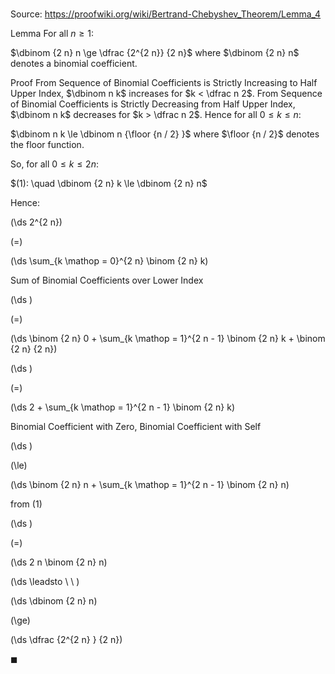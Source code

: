 # 

Source: https://proofwiki.org/wiki/Bertrand-Chebyshev_Theorem/Lemma_4

Lemma
For all $n \ge 1$:

$\dbinom {2 n} n \ge \dfrac {2^{2 n}} {2 n}$
where $\dbinom {2 n} n$ denotes a binomial coefficient.


Proof
From Sequence of Binomial Coefficients is Strictly Increasing to Half Upper Index, $\dbinom n k$ increases for $k < \dfrac n 2$.
From Sequence of Binomial Coefficients is Strictly Decreasing from Half Upper Index, $\dbinom n k$ decreases for $k > \dfrac n 2$.
Hence for all $0 \le k \le n$:

$\dbinom n k \le \dbinom n {\floor {n / 2} }$
where $\floor {n / 2}$ denotes the floor function.

So, for all $0 \le k \le 2 n$:

$(1): \quad \dbinom {2 n} k \le \dbinom {2 n} n$

Hence:














\(\ds 2^{2 n}\)

\(=\)







\(\ds \sum_{k \mathop = 0}^{2 n} \binom {2 n} k\)





Sum of Binomial Coefficients over Lower Index














\(\ds \)

\(=\)







\(\ds \binom {2 n} 0 + \sum_{k \mathop = 1}^{2 n - 1} \binom {2 n} k + \binom {2 n} {2 n}\)




















\(\ds \)

\(=\)







\(\ds 2 + \sum_{k \mathop = 1}^{2 n - 1} \binom {2 n} k\)





Binomial Coefficient with Zero, Binomial Coefficient with Self














\(\ds \)

\(\le\)







\(\ds \binom {2 n} n + \sum_{k \mathop = 1}^{2 n - 1} \binom {2 n} n\)





from $(1)$














\(\ds \)

\(=\)







\(\ds 2 n \binom {2 n} n\)














\(\ds \leadsto \ \ \)





\(\ds \dbinom {2 n} n\)

\(\ge\)







\(\ds \dfrac {2^{2 n} } {2 n}\)









$\blacksquare$





